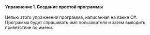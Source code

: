 #### Упражнение 1. Создание простой программы

Целью этого упражнения программа, написанная на языке C#. Программа будет спрашивать имя пользователя и затем выводить приветствие по имени.
